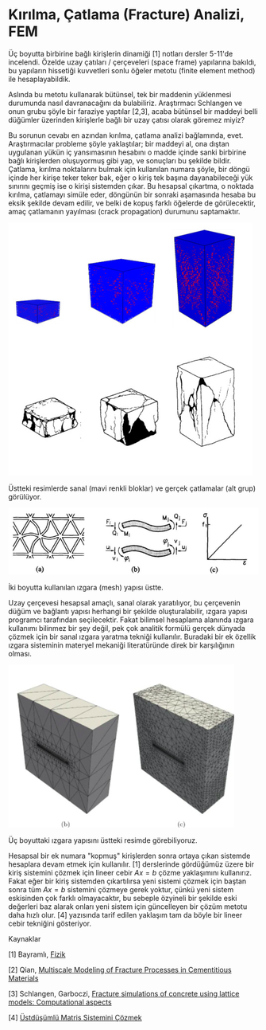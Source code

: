 # Kırılma, Çatlama (Fracture) Analizi, FEM

Üç boyutta birbirine bağlı kirişlerin dinamiği [1] notları dersler
5-11'de incelendi. Özelde uzay çatıları / çerçeveleri (space frame)
yapılarına bakıldı, bu yapıların hissetiği kuvvetleri sonlu öğeler
metotu (finite element method) ile hesaplayabildik.

Aslında bu metotu kullanarak bütünsel, tek bir maddenin yüklenmesi
durumunda nasıl davranacağını da bulabiliriz. Araştırmacı Schlangen ve
onun grubu şöyle bir faraziye yaptılar [2,3], acaba bütünsel bir
maddeyi belli düğümler üzerinden kirişlerle bağlı bir uzay çatısı
olarak göremez miyiz?

Bu sorunun cevabı en azından kırılma, çatlama analizi bağlamında,
evet. Araştırmacılar probleme şöyle yaklaştılar; bir maddeyi al, ona
dıştan uygulanan yükün iç yansımasının hesabını o madde içinde sanki
birbirine bağlı kirişlerden oluşuyormuş gibi yap, ve sonuçları bu
şekilde bildir. Çatlama, kırılma noktalarını bulmak için kullanılan
numara şöyle, bir döngü içinde her kirişe teker teker bak, eğer o
kiriş tek başına dayanabileceği yük sınırını geçmiş ise o kirişi
sistemden çıkar. Bu hesapsal çıkartma, o noktada kırılma, çatlamayı
simüle eder, döngünün bir sonraki aşamasında hesaba bu eksik şekilde
devam edilir, ve belki de kopuş farklı öğelerde de görülecektir, amaç
çatlamanın yayılması (crack propagation) durumunu saptamaktır.

![](frac3.jpg)

Üstteki resimlerde sanal (mavi renkli bloklar) ve gerçek çatlamalar
(alt grup) görülüyor.

![](frac2.jpg)

İki boyutta kullanılan ızgara (mesh) yapısı üstte. 

Uzay çerçevesi hesapsal amaçlı, sanal olarak yaratılıyor, bu
çerçevenin düğüm ve bağlantı yapısı herhangi bir şekilde
oluşturalabilir, ızgara yapısı programcı tarafından seçilecektir.
Fakat bilimsel hesaplama alanında ızgara kullanımı bilinmez bir şey
değil, pek çok analitik formülü gerçek dünyada çözmek için bir sanal
ızgara yaratma tekniği kullanılır. Buradaki bir ek özellik ızgara
sisteminin materyel mekaniği literatüründe direk bir karşılığının olması.

![](frac1.jpg)

Üç boyuttaki ızgara yapısını üstteki resimde görebiliyoruz.

Hesapsal bir ek numara "kopmuş" kirişlerden sonra ortaya çıkan
sistemde hesaplara devam etmek için kullanılır. [1] derslerinde
gördüğümüz üzere bir kiriş sistemini çözmek için lineer cebir $Ax=b$
çözme yaklaşımını kullanırız. Fakat eğer bir kiriş sistemden
çıkartılırsa yeni sistemi çözmek için baştan sonra tüm $Ax=b$
sistemini çözmeye gerek yoktur, çünkü yeni sistem eskisinden çok
farklı olmayacaktır, bu sebeple özyineli bir şekilde eski değerleri
baz alarak onları yeni sistem için güncelleyen bir çözüm metotu daha
hızlı olur. [4] yazısında tarif edilen yaklaşım tam da böyle bir lineer
cebir tekniğini gösteriyor.

Kaynaklar

[1] Bayramlı, <a href="../../../phy/index.html">Fizik</a>

[2] Qian, <a href="https://www.researchgate.net/publication/254870129_Multiscale_Modeling_of_Fracture_Processes_in_Cementitious_Materials">Multiscale Modeling of Fracture Processes in Cementitious Materials</a>
    
[3] Schlangen, Garboczi, <a href="https://www.sciencedirect.com/science/article/abs/pii/S0013794497000106">Fracture simulations of concrete using lattice models: Computational aspects</a>

[4] <a href="../../2024/01/beam_lattice_superposition_cg_sparse.html">Üstdüşümlü Matris Sistemini Çözmek</a>


